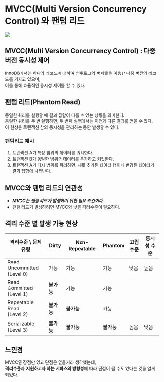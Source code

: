 # MVCC(Multi Version Concurrency Control) 와 팬텀 리드

![](4_mvcc-phantom-read.png)

## MVCC(Multi Version Concurrency Control) : 다중 버전 동시성 제어

InnoDB에서는 하나의 레코드에 대하여 언두로그와 버퍼풀을 이용한 다중 버전의 레코드를 가지고 있으며,  
이를 통해 효율적인 동시성 제어를 할 수 있다.

## 팬텀 리드(Phantom Read)

동일한 쿼리를 실행할 때 결과 집합이 다를 수 있는 상황을 의미한다.  
동일한 쿼리를 두 번 실행하면, 두 번째 실행에서는 이전과 다른 결과를 얻을 수 있다.  
이 현상은 트랜잭션 간의 동시성을 관리하는 동안 발생할 수 있다.

### 팬텀리드 예시

1. 트랜잭션 A가 특정 범위의 데이터를 쿼리한다.
2. 트랜잭션 B가 동일한 범위의 데이터를 추가하고 커밋한다.
3. 트랜잭션 A가 다시 범위를 쿼리하면, 새로 추가된 데이터 행이나 변경된 데이터가 결과 집합에 나타난다.

## MVCC와 팬텀 리드의 연관성

- **_MVCC는 팬텀 리드가 발생하기 위한 필요 조건이다._**
- 팬텀 리드가 발생하려면 MVCC와 낮은 격리수준이 필요하다.

## 격리 수준 별 발생 가능 현상

| 격리수준 \ 문제 유형                     | Dirty      | Non-Repeatable | Phantom    | 고립수준 | 동시성 수준 |
|----------------------------------| ---------- | -------------- | ---------- | -------- | ----------- |
| Read Uncommitted<br /> (Level 0) | 가능       | 가능           | 가능       | 낮음     | 높음        |
| Read Committed<br /> (Level 1)   | **불가능** | 가능           | 가능       |          |             |
| Repeatable Read<br /> (Level 2)  | **불가능** | **불가능**     | 가능       |          |             |
| Serializable<br /> (Level 3)     | **불가능** | **불가능**     | **불가능** | 높음     | 낮음        |

## 느낀점
MVCC엔 장점만 있고 단점은 없을거라 생각했는데,  
**격리수준**과 **지원하고자 하는 서비스의 방향성**에 따라 단점이 될 수도 있다는 것을 알게되었다.

